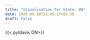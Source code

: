 ```yaml
---
title: "Visualisation for State: ON"
date: 2020-05-30T23:45:17+05:30
draft: false
---
```


{{< pyldavis ON>}}